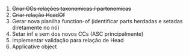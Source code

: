 1. ~~Criar CCs relações taxonomicas / partonomicas~~
2. ~~Criar relação HeadOf~~
3. Gerar nova planilha function-of (identificar parts herdadas e setadas diretamente no nó)
4. Setar inf e sem dos novos CCs (ASC principalmente)
5. Implementar validação para relação de Head
6. Applicative object